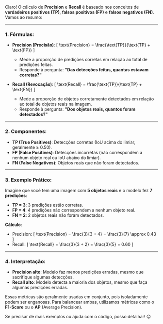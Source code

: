 Claro! O cálculo de **Precision** e **Recall** é baseado nos conceitos de **verdadeiros positivos (TP)**, **falsos positivos (FP)** e **falsos negativos (FN)**. Vamos ao resumo:

---

### 1. **Fórmulas**:

- **Precision (Precisão)**:
  \[
  \text{Precision} = \frac{\text{TP}}{\text{TP} + \text{FP}}
  \]
  - Mede a proporção de predições corretas em relação ao total de predições feitas.
  - Responde à pergunta: **"Das detecções feitas, quantas estavam corretas?"**

- **Recall (Revocação)**:
  \[
  \text{Recall} = \frac{\text{TP}}{\text{TP} + \text{FN}}
  \]
  - Mede a proporção de objetos corretamente detectados em relação ao total de objetos reais na imagem.
  - Responde à pergunta: **"Dos objetos reais, quantos foram detectados?"**

---

### 2. **Componentes**:
- **TP (True Positives)**: Detecções corretas (IoU acima do limiar, geralmente ≥ 0.50).
- **FP (False Positives)**: Detecções incorretas (não correspondem a nenhum objeto real ou IoU abaixo do limiar).
- **FN (False Negatives)**: Objetos reais que não foram detectados.

---

### 3. **Exemplo Prático**:
Imagine que você tem uma imagem com **5 objetos reais** e o modelo fez **7 predições**:
- **TP = 3**: 3 predições estão corretas.
- **FP = 4**: 4 predições não correspondem a nenhum objeto real.
- **FN = 2**: 2 objetos reais não foram detectados.

**Cálculo**:
- Precision:
  \[
  \text{Precision} = \frac{3}{3 + 4} = \frac{3}{7} \approx 0.43
  \]
- Recall:
  \[
  \text{Recall} = \frac{3}{3 + 2} = \frac{3}{5} = 0.60
  \]

---

### 4. **Interpretação**:
- **Precision alto**: Modelo faz menos predições erradas, mesmo que sacrifique algumas detecções.
- **Recall alto**: Modelo detecta a maioria dos objetos, mesmo que faça algumas predições erradas.

Essas métricas são geralmente usadas em conjunto, pois isoladamente podem ser enganosas. Para balancear ambas, utilizamos métricas como o **F1-Score** ou o **AP** (Average Precision).

Se precisar de mais exemplos ou ajuda com o código, posso detalhar! 😊
